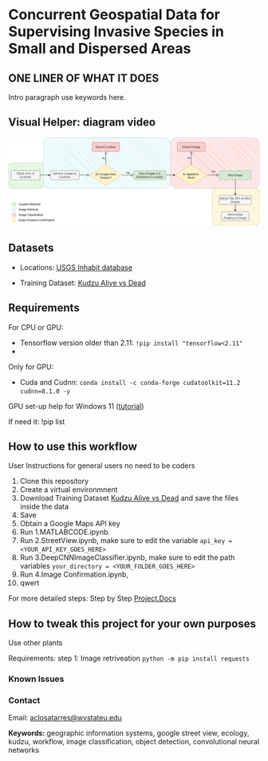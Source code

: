 # Concurrent Geospatial Data for Supervising Invasive Species in Small and Dispersed Areas 

## ONE LINER OF WHAT IT DOES

Intro paragraph use keywords here.

## Visual Helper: diagram video
![Workflow of our proposed model](Workflow.png)

## Datasets
- Locations: [USGS Inhabit database](https://gis.usgs.gov/inhabit/)

- Training Dataset: [Kudzu Alive vs Dead](https://www.kaggle.com/datasets/albaclosatarres/alive-vs-dead-kudzu-vegetation) 

## Requirements

For CPU or GPU:
- Tensorflow version older than 2.11: `!pip install "tensorflow<2.11"`
- 

Only for GPU:
- Cuda and Cudnn: `conda install -c conda-forge cudatoolkit=11.2 cudnn=8.1.0 -y`

GPU set-up help for Windows 11 ([tutorial](https://www.xda-developers.com/use-gpu-jupyter-notebook/)) 

If need it: !pip list

## How to use this workflow
User Instructions for general users no need to be coders
1. Clone this repository
2. Create a virtual environmnent
3. Download Training Dataset [Kudzu Alive vs Dead](https://www.kaggle.com/datasets/albaclosatarres/alive-vs-dead-kudzu-vegetation) and save the files inside the data 
4. Save 
5. Obtain a Google Maps API key
6. Run 1.MATLABCODE.ipynb. 
7. Run 2.StreetView.ipynb, make sure to edit the variable `api_key = <YOUR_API_KEY_GOES_HERE>`
8. Run 3.DeepCNNImageClassifier.ipynb, make sure to edit the path variables `your_directory = <YOUR_FOLDER_GOES_HERE>`
9. Run 4.Image Confirmation.ipynb, 
10. qwert

For more detailed steps: Step by Step [Project.Docs](https://www.kaggle.com/datasets/albaclosatarres/alive-vs-dead-kudzu-vegetation) 



## How to tweak this project for your own purposes
Use other plants

Requirements:
step 1: Image retriveation
`python -m pip install requests`




### Known Issues



### Contact
Email: aclosatarres@wvstateu.edu




**Keywords:** geographic information systems, google street view, ecology, kudzu, workflow,
image classification, object detection, convolutional neural networks
